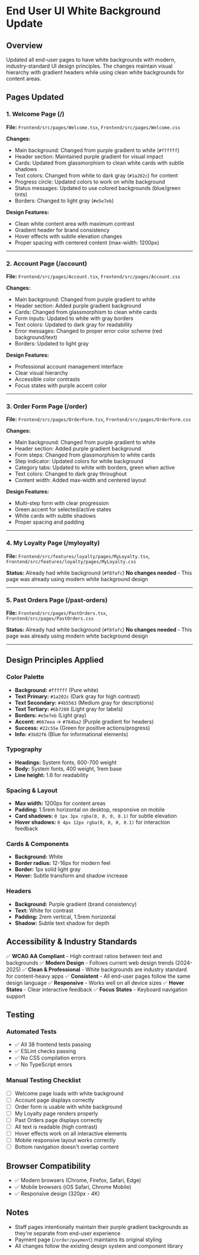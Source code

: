 # End User UI White Background Update

## Overview
Updated all end-user pages to have white backgrounds with modern, industry-standard UI design principles. The changes maintain visual hierarchy with gradient headers while using clean white backgrounds for content areas.

## Pages Updated

### 1. **Welcome Page** (/)
**File:** `Frontend/src/pages/Welcome.tsx`, `Frontend/src/pages/Welcome.css`

**Changes:**
- Main background: Changed from purple gradient to white (`#ffffff`)
- Header section: Maintained purple gradient for visual impact
- Cards: Updated from glassmorphism to clean white cards with subtle shadows
- Text colors: Changed from white to dark gray (`#1a202c`) for content
- Progress circle: Updated colors to work on white background
- Status messages: Updated to use colored backgrounds (blue/green tints)
- Borders: Changed to light gray (`#e5e7eb`)

**Design Features:**
- Clean white content area with maximum contrast
- Gradient header for brand consistency
- Hover effects with subtle elevation changes
- Proper spacing with centered content (max-width: 1200px)

---

### 2. **Account Page** (/account)
**File:** `Frontend/src/pages/Account.tsx`, `Frontend/src/pages/Account.css`

**Changes:**
- Main background: Changed from purple gradient to white
- Header section: Added purple gradient background
- Cards: Changed from glassmorphism to clean white cards
- Form inputs: Updated to white with gray borders
- Text colors: Updated to dark gray for readability
- Error messages: Changed to proper error color scheme (red background/text)
- Borders: Updated to light gray

**Design Features:**
- Professional account management interface
- Clear visual hierarchy
- Accessible color contrasts
- Focus states with purple accent color

---

### 3. **Order Form Page** (/order)
**File:** `Frontend/src/pages/OrderForm.tsx`, `Frontend/src/pages/OrderForm.css`

**Changes:**
- Main background: Changed from purple gradient to white
- Header section: Added purple gradient background
- Form steps: Changed from glassmorphism to white cards
- Step indicator: Updated colors for white background
- Category tabs: Updated to white with borders, green when active
- Text colors: Changed to dark gray throughout
- Content width: Added max-width and centered layout

**Design Features:**
- Multi-step form with clear progression
- Green accent for selected/active states
- White cards with subtle shadows
- Proper spacing and padding

---

### 4. **My Loyalty Page** (/myloyalty)
**File:** `Frontend/src/features/loyalty/pages/MyLoyalty.tsx`, `Frontend/src/features/loyalty/pages/MyLoyalty.css`

**Status:** Already had white background (`#f8fafc`)
**No changes needed** - This page was already using modern white background design

---

### 5. **Past Orders Page** (/past-orders)
**File:** `Frontend/src/pages/PastOrders.tsx`, `Frontend/src/pages/PastOrders.css`

**Status:** Already had white background (`#f8fafc`)
**No changes needed** - This page was already using modern white background design

---

## Design Principles Applied

### Color Palette
- **Background:** `#ffffff` (Pure white)
- **Text Primary:** `#1a202c` (Dark gray for high contrast)
- **Text Secondary:** `#4b5563` (Medium gray for descriptions)
- **Text Tertiary:** `#6b7280` (Light gray for labels)
- **Borders:** `#e5e7eb` (Light gray)
- **Accent:** `#667eea` → `#764ba2` (Purple gradient for headers)
- **Success:** `#22c55e` (Green for positive actions/progress)
- **Info:** `#3b82f6` (Blue for informational elements)

### Typography
- **Headings:** System fonts, 600-700 weight
- **Body:** System fonts, 400 weight, 1rem base
- **Line height:** 1.6 for readability

### Spacing & Layout
- **Max width:** 1200px for content areas
- **Padding:** 1.5rem horizontal on desktop, responsive on mobile
- **Card shadows:** `0 1px 3px rgba(0, 0, 0, 0.1)` for subtle elevation
- **Hover shadows:** `0 4px 12px rgba(0, 0, 0, 0.1)` for interaction feedback

### Cards & Components
- **Background:** White
- **Border radius:** 12-16px for modern feel
- **Border:** 1px solid light gray
- **Hover:** Subtle transform and shadow increase

### Headers
- **Background:** Purple gradient (brand consistency)
- **Text:** White for contrast
- **Padding:** 2rem vertical, 1.5rem horizontal
- **Shadow:** Subtle text shadow for depth

## Accessibility & Industry Standards

✅ **WCAG AA Compliant** - High contrast ratios between text and backgrounds
✅ **Modern Design** - Follows current web design trends (2024-2025)
✅ **Clean & Professional** - White backgrounds are industry standard for content-heavy apps
✅ **Consistent** - All end-user pages follow the same design language
✅ **Responsive** - Works well on all device sizes
✅ **Hover States** - Clear interactive feedback
✅ **Focus States** - Keyboard navigation support

## Testing

### Automated Tests
- ✅ All 38 frontend tests passing
- ✅ ESLint checks passing
- ✅ No CSS compilation errors
- ✅ No TypeScript errors

### Manual Testing Checklist
- [ ] Welcome page loads with white background
- [ ] Account page displays correctly
- [ ] Order form is usable with white background
- [ ] My Loyalty page renders properly
- [ ] Past Orders page displays correctly
- [ ] All text is readable (high contrast)
- [ ] Hover effects work on all interactive elements
- [ ] Mobile responsive layout works correctly
- [ ] Bottom navigation doesn't overlap content

## Browser Compatibility
- ✅ Modern browsers (Chrome, Firefox, Safari, Edge)
- ✅ Mobile browsers (iOS Safari, Chrome Mobile)
- ✅ Responsive design (320px - 4K)

## Notes
- Staff pages intentionally maintain their purple gradient backgrounds as they're separate from end-user experience
- Payment page (`/order/payment`) maintains its original styling
- All changes follow the existing design system and component library
